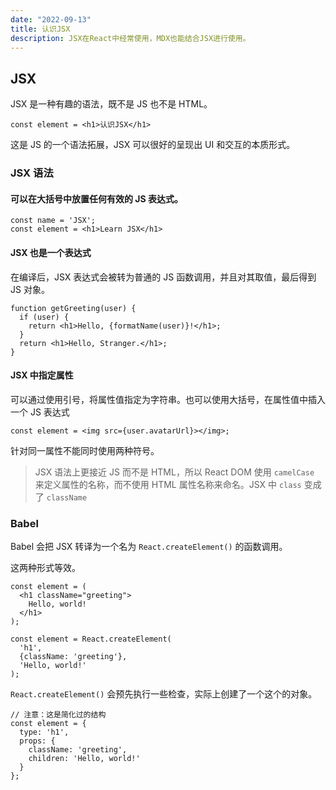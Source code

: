```yaml
---
date: "2022-09-13"
title: 认识JSX
description: JSX在React中经常使用，MDX也能结合JSX进行使用。
---
```


## JSX

JSX 是一种有趣的语法，既不是 JS 也不是 HTML。

```JSX
const element = <h1>认识JSX</h1>
```

这是 JS 的一个语法拓展，JSX 可以很好的呈现出 UI 和交互的本质形式。

### JSX 语法

#### 可以在大括号中放置任何有效的 JS 表达式。

```JSX
const name = 'JSX';
const element = <h1>Learn JSX</h1>
```

#### JSX 也是一个表达式

在编译后，JSX 表达式会被转为普通的 JS 函数调用，并且对其取值，最后得到 JS 对象。

```JSX
function getGreeting(user) {
  if (user) {
    return <h1>Hello, {formatName(user)}!</h1>;
  }
  return <h1>Hello, Stranger.</h1>;
}
```

#### JSX 中指定属性

可以通过使用引号，将属性值指定为字符串。也可以使用大括号，在属性值中插入一个 JS 表达式

```JSX
const element = <img src={user.avatarUrl}></img>;
```

针对同一属性不能同时使用两种符号。

> JSX 语法上更接近 JS 而不是 HTML，所以 React DOM 使用 `camelCase` 来定义属性的名称，而不使用 HTML 属性名称来命名。JSX 中 `class` 变成了 `className`

### Babel

Babel 会把 JSX 转译为一个名为 `React.createElement()` 的函数调用。

这两种形式等效。

```JSX
const element = (
  <h1 className="greeting">
    Hello, world!
  </h1>
);
```

```JSX
const element = React.createElement(
  'h1',
  {className: 'greeting'},
  'Hello, world!'
);
```

`React.createElement()` 会预先执行一些检查，实际上创建了一个这个的对象。

```JSX
// 注意：这是简化过的结构
const element = {
  type: 'h1',
  props: {
    className: 'greeting',
    children: 'Hello, world!'
  }
};
```
